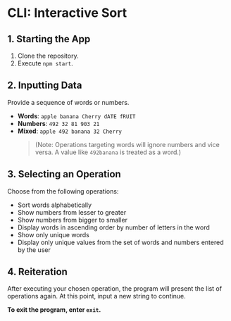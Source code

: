 # CLI: Interactive Sort

## 1. Starting the App

1. Clone the repository.
2. Execute `npm start`.

## 2. Inputting Data

Provide a sequence of words or numbers.

- **Words**: `apple banana Cherry dATE fRUIT`
- **Numbers**: `492 32 81 903 21`
- **Mixed**: `apple 492 banana 32 Cherry`
  > (Note: Operations targeting words will ignore numbers and vice versa. A value like `492banana` is treated as a word.)

## 3. Selecting an Operation

Choose from the following operations:

- Sort words alphabetically
- Show numbers from lesser to greater
- Show numbers from bigger to smaller
- Display words in ascending order by number of letters in the word
- Show only unique words
- Display only unique values from the set of words and numbers entered by the user

## 4. Reiteration

After executing your chosen operation, the program will present the list of operations again. At this point, input a new string to continue.

**To exit the program, enter `exit`.**
